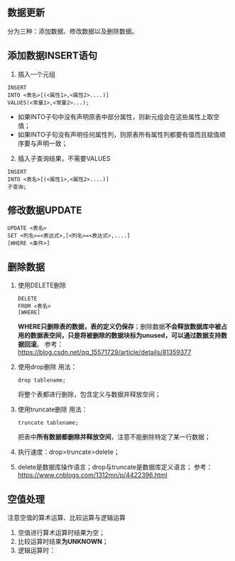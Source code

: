 ## 数据更新
分为三种：添加数据、修改数据以及删除数据。

## 添加数据INSERT语句

1. 插入一个元组
```
INSERT
INTO <表名>[(<属性1>,<属性2>....)]
VALUES(<常量1>,<常量2>...);
```
* 如果INTO子句中没有声明原表中部分属性，则新元组会在这些属性上取空值；
* 如果INTO子句没有声明任何属性列，则原表所有属性列都要有值而且赋值顺序要与声明一致；
2. 插入子查询结果，不需要VALUES
```
INSERT
INTO <表名>[(<属性1>,<属性2>....)]
子查询;
```

## 修改数据UPDATE

```
UPDATE <表名>
SET <列名>=<表达式>,[<列名>=<表达式>,....]
[WHERE <条件>]
```

## 删除数据

1. 使用DELETE删除
    ```
    DELETE
    FROM <表名>
    [WHERE]
    ```
    **WHERE只删除表的数据，表的定义仍保存**；删除数据**不会释放数据库中被占用的数据表空间，只是将被删除的数据块标为unused，可以通过数据支持数据回滚**。
    参考：https://blog.csdn.net/qq_15571729/article/details/81359377

2. 使用drop删除
    用法：

    ```
    drop tablename;
    ```

     将整个表都进行删除，包含定义与数据并释放空间；

3. 使用truncate删除
    用法：

    ``` 
    truncate tablename; 
    ```

    把表中**所有数据都删除并释放空间**，注意不能删除特定了某一行数据；

4. 执行速度：drop>truncate>delete；

5. delete是数据库操作语言；drop与truncate是数据库定义语言；
  参考：https://www.cnblogs.com/1312mn/p/4422396.html

## 空值处理
注意空值的算术运算、比较运算与逻辑运算

1. 空值进行算术运算时结果为空；
2. 比较运算时结果**为UNKNOWN**；
3. 逻辑运算时：